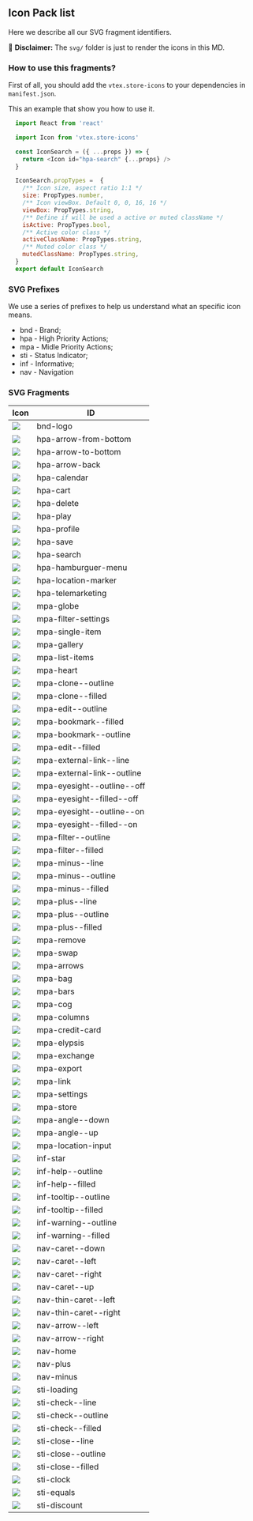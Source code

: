  ## Icon Pack list

  Here we describe all our SVG fragment identifiers. 
  
 :loudspeaker: **Disclaimer:** The `svg/` folder is just to render the icons in this MD.


### How to use this fragments? 

First of all, you should add the `vtex.store-icons` to your dependencies in `manifest.json`. 

This an example that show you how to use it. 

```javascript
  import React from 'react'

  import Icon from 'vtex.store-icons'

  const IconSearch = ({ ...props }) => {
    return <Icon id="hpa-search" {...props} />
  }

  IconSearch.propTypes =  {
    /** Icon size, aspect ratio 1:1 */
    size: PropTypes.number,
    /** Icon viewBox. Default 0, 0, 16, 16 */
    viewBox: PropTypes.string,
    /** Define if will be used a active or muted className */
    isActive: PropTypes.bool,
    /** Active color class */
    activeClassName: PropTypes.string,
    /** Muted color class */
    mutedClassName: PropTypes.string,
  }
  export default IconSearch

 ```


 
### SVG Prefixes 

We use a series of prefixes to help us understand what an specific icon means. 

* bnd - Brand;
* hpa - High Priority Actions;
* mpa - Midle Priority Actions;
* sti - Status Indicator;
* inf - Informative;
* nav - Navigation
  

### SVG Fragments

| Icon                                    | ID                         |
| --------------------------------------- | -------------------------- |
| ![](docs/bnd-logo.svg)  | bnd-logo | 
| ![](docs/hpa-arrow-from-bottom.svg)  | hpa-arrow-from-bottom | 
| ![](docs/hpa-arrow-to-bottom.svg)  | hpa-arrow-to-bottom | 
| ![](docs/hpa-arrow-back.svg)  | hpa-arrow-back | 
| ![](docs/hpa-calendar.svg)  | hpa-calendar | 
| ![](docs/hpa-cart.svg)  | hpa-cart | 
| ![](docs/hpa-delete.svg)  | hpa-delete | 
| ![](docs/hpa-play.svg)  | hpa-play | 
| ![](docs/hpa-profile.svg)  | hpa-profile | 
| ![](docs/hpa-save.svg)  | hpa-save | 
| ![](docs/hpa-search.svg)  | hpa-search | 
| ![](docs/hpa-hamburguer-menu.svg)  | hpa-hamburguer-menu | 
| ![](docs/hpa-location-marker.svg)  | hpa-location-marker | 
| ![](docs/hpa-telemarketing.svg)  | hpa-telemarketing | 
| ![](docs/mpa-globe.svg)  | mpa-globe | 
| ![](docs/mpa-filter-settings.svg)  | mpa-filter-settings | 
| ![](docs/mpa-single-item.svg)  | mpa-single-item | 
| ![](docs/mpa-gallery.svg)  | mpa-gallery | 
| ![](docs/mpa-list-items.svg)  | mpa-list-items | 
| ![](docs/mpa-heart.svg)  | mpa-heart | 
| ![](docs/mpa-clone--outline.svg)  | mpa-clone--outline | 
| ![](docs/mpa-clone--filled.svg)  | mpa-clone--filled | 
| ![](docs/mpa-edit--outline.svg)  | mpa-edit--outline | 
| ![](docs/mpa-bookmark--filled.svg)  | mpa-bookmark--filled | 
| ![](docs/mpa-bookmark--outline.svg)  | mpa-bookmark--outline | 
| ![](docs/mpa-edit--filled.svg)  | mpa-edit--filled | 
| ![](docs/mpa-external-link--line.svg)  | mpa-external-link--line | 
| ![](docs/mpa-external-link--outline.svg)  | mpa-external-link--outline | 
| ![](docs/mpa-eyesight--outline--off.svg)  | mpa-eyesight--outline--off | 
| ![](docs/mpa-eyesight--filled--off.svg)  | mpa-eyesight--filled--off | 
| ![](docs/mpa-eyesight--outline--on.svg)  | mpa-eyesight--outline--on | 
| ![](docs/mpa-eyesight--filled--on.svg)  | mpa-eyesight--filled--on | 
| ![](docs/mpa-filter--outline.svg)  | mpa-filter--outline | 
| ![](docs/mpa-filter--filled.svg)  | mpa-filter--filled | 
| ![](docs/mpa-minus--line.svg)  | mpa-minus--line | 
| ![](docs/mpa-minus--outline.svg)  | mpa-minus--outline | 
| ![](docs/mpa-minus--filled.svg)  | mpa-minus--filled | 
| ![](docs/mpa-plus--line.svg)  | mpa-plus--line | 
| ![](docs/mpa-plus--outline.svg)  | mpa-plus--outline | 
| ![](docs/mpa-plus--filled.svg)  | mpa-plus--filled | 
| ![](docs/mpa-remove.svg)  | mpa-remove | 
| ![](docs/mpa-swap.svg)  | mpa-swap | 
| ![](docs/mpa-arrows.svg)  | mpa-arrows | 
| ![](docs/mpa-bag.svg)  | mpa-bag | 
| ![](docs/mpa-bars.svg)  | mpa-bars | 
| ![](docs/mpa-cog.svg)  | mpa-cog | 
| ![](docs/mpa-columns.svg)  | mpa-columns | 
| ![](docs/mpa-credit-card.svg)  | mpa-credit-card | 
| ![](docs/mpa-elypsis.svg)  | mpa-elypsis | 
| ![](docs/mpa-exchange.svg)  | mpa-exchange | 
| ![](docs/mpa-export.svg)  | mpa-export | 
| ![](docs/mpa-link.svg)  | mpa-link | 
| ![](docs/mpa-settings.svg)  | mpa-settings | 
| ![](docs/mpa-store.svg)  | mpa-store | 
| ![](docs/mpa-angle--down.svg)  | mpa-angle--down | 
| ![](docs/mpa-angle--up.svg)  | mpa-angle--up | 
| ![](docs/mpa-location-input.svg)  | mpa-location-input | 
| ![](docs/inf-star.svg)  | inf-star | 
| ![](docs/inf-help--outline.svg)  | inf-help--outline | 
| ![](docs/inf-help--filled.svg)  | inf-help--filled | 
| ![](docs/inf-tooltip--outline.svg)  | inf-tooltip--outline | 
| ![](docs/inf-tooltip--filled.svg)  | inf-tooltip--filled | 
| ![](docs/inf-warning--outline.svg)  | inf-warning--outline | 
| ![](docs/inf-warning--filled.svg)  | inf-warning--filled | 
| ![](docs/nav-caret--down.svg)  | nav-caret--down | 
| ![](docs/nav-caret--left.svg)  | nav-caret--left | 
| ![](docs/nav-caret--right.svg)  | nav-caret--right | 
| ![](docs/nav-caret--up.svg)  | nav-caret--up | 
| ![](docs/nav-thin-caret--left.svg)  | nav-thin-caret--left | 
| ![](docs/nav-thin-caret--right.svg)  | nav-thin-caret--right | 
| ![](docs/nav-arrow--left.svg)  | nav-arrow--left | 
| ![](docs/nav-arrow--right.svg)  | nav-arrow--right | 
| ![](docs/nav-home.svg)  | nav-home | 
| ![](docs/nav-plus.svg)  | nav-plus | 
| ![](docs/nav-minus.svg)  | nav-minus | 
| ![](docs/sti-loading.svg)  | sti-loading | 
| ![](docs/sti-check--line.svg)  | sti-check--line | 
| ![](docs/sti-check--outline.svg)  | sti-check--outline | 
| ![](docs/sti-check--filled.svg)  | sti-check--filled | 
| ![](docs/sti-close--line.svg)  | sti-close--line | 
| ![](docs/sti-close--outline.svg)  | sti-close--outline | 
| ![](docs/sti-close--filled.svg)  | sti-close--filled | 
| ![](docs/sti-clock.svg)  | sti-clock | 
| ![](docs/sti-equals.svg)  | sti-equals | 
| ![](docs/sti-discount.svg)  | sti-discount | 
